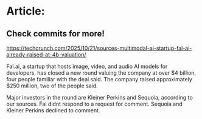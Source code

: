 # Article:

## Check commits for more!
https://techcrunch.com/2025/10/21/sources-multimodal-ai-startup-fal-ai-already-raised-at-4b-valuation/

Fal.ai, a startup that hosts image, video, and audio AI models for developers, has closed a new round valuing the company at over $4 billion, four people familiar with the deal said. The company raised approximately $250 million, two of the people said.

Major investors in the round are Kleiner Perkins and Sequoia, according to our sources. Fal didnt respond to a request for comment. Sequoia and Kleiner Perkins declined to comment.